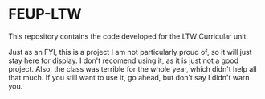# FEUP-LTW
This repository contains the code developed for the LTW Curricular unit.

Just as an FYI, this is a project I am not particularly proud of, so it will just stay here for display. I don't recomend using it, as it is just not a good project. Also, the class was terrible for the whole year, which didn't help all that much. If you still want to use it, go ahead, but don't say I didn't warn you.
